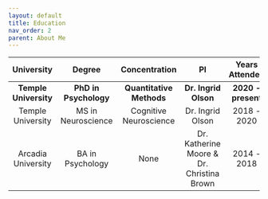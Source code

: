 ```yaml
---
layout: default
title: Education
nav_order: 2
parent: About Me
---
```


| University         | Degree             | Concentration          |PI                  | Years Attended |
|:-------------------:|:-------------------:|:---------------------:|:--------------------:|:---------------:|
| **Temple University**   | **PhD in Psychology**  | **Quantitative Methods** |**Dr. Ingrid Olson**| **2020 - present** |
|  Temple University  | MS in Neuroscience | Cognitive Neuroscience |Dr. Ingrid Olson    | 2018 - 2020    |
|  Arcadia University | BA in Psychology   | None                   |Dr. Katherine Moore & Dr. Christina Brown | 2014 - 2018    |
